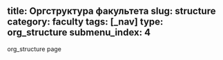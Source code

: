 title: Оргструктура факультета
slug: structure
category: faculty
tags: [_nav]
type: org_structure
submenu_index: 4
---

org_structure page